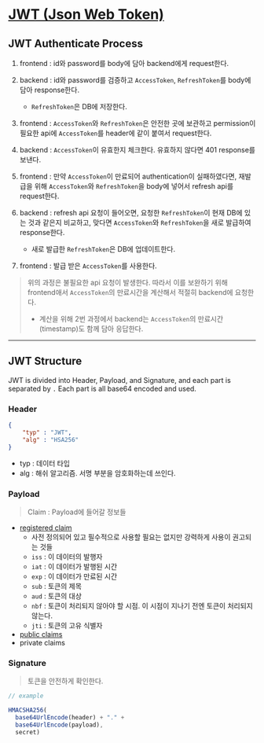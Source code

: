# [JWT (Json Web Token)](https://jwt.io/)

## JWT Authenticate Process

1. frontend : id와 password를 body에 담아 backend에게 request한다.

2. backend : id와 password를 검증하고 `AccessToken`, `RefreshToken`를 body에 담아 response한다.
    - `RefreshToken`은 DB에 저장한다.

3. frontend : `AccessToken`와 `RefreshToken`은 안전한 곳에 보관하고 permission이 필요한 api에 `AccessToken`를 header에 같이 붙여서 request한다.

4. backend : `AccessToken`이 유효한지 체크한다. 유효하지 않다면 401 response를 보낸다.

5. frontend : 만약 `AccessToken`이 만료되어 authentication이 실패하였다면, 재발급을 위해 `AccessToken`와 `RefreshToken`을 body에 넣어서 refresh api를 request한다.

6. backend : refresh api 요청이 들어오면, 요청한 `RefreshToken`이 현재 DB에 있는 것과 같은지 비교하고, 맞다면 `AccessToken`와 `RefreshToken`을 새로 발급하여 response한다.
    - 새로 발급한 `RefreshToken`은 DB에 업데이트한다.

7. frontend : 발급 받은 `AccessToken`를 사용한다.


> 위의 과정은 불필요한 api 요청이 발생한다. 따라서 이를 보완하기 위해 frontend애서 `AccessToken`의 만료시간을 계산해서 적절히 backend에 요청한다.
>  - 계산을 위해 2번 과정에서 backend는  `AccessToken`의 만료시간(timestamp)도 함께 담아 응답한다.


---

## JWT Structure

JWT is divided into Header, Payload, and Signature, and each part is separated by `.`
Each part is all base64 encoded and used.

### Header

```json
{
    "typ" : "JWT",
    "alg" : "HSA256"
}
```
- typ : 데이터 타입
- alg : 해쉬 알고리즘. 서명 부분을 암호화하는데 쓰인다.

### Payload

> Claim : Payload에 들어갈 정보들
 
- [registered claim](https://tools.ietf.org/html/rfc7519#section-4.1)
  - 사전 정의되어 있고 필수적으로 사용할 필요는 없지만 강력하게 사용이 권고되는 것들
  - `iss` : 이 데이터의 발행자
  - `iat` : 이 데이터가 발행된 시간
  - `exp` : 이 데이터가 만료된 시간
  - `sub` : 토큰의 제목
  - `aud` : 토큰의 대상
  - `nbf` : 토큰이 처리되지 않아야 할 시점. 이 시점이 지나기 전엔 토큰이 처리되지 않는다.
  - `jti` : 토큰의 고유 식별자  
- [public claims](https://www.iana.org/assignments/jwt/jwt.xhtml) 
- private claims



### Signature

> 토큰을 안전하게 확인한다. 

```js
// example

HMACSHA256(
  base64UrlEncode(header) + "." +
  base64UrlEncode(payload),
  secret)
```

